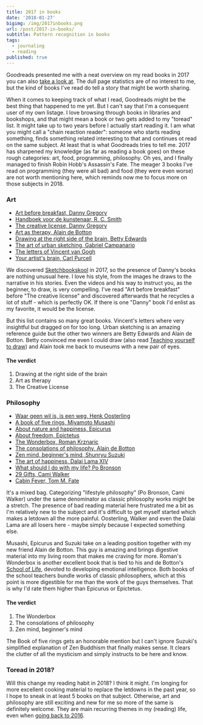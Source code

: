 ```yaml
---
title: 2017 in books
date: '2018-01-27'
bigimg: /img/2017inbooks.png
url: /post/2017-in-books/
subtitle: Pattern recognition in books
tags:
  - journaling
  - reading
published: true
---
```


Goodreads presented me with a neat overview on my read books in 2017 you can also [take a look at](https://www.goodreads.com/user/year_in_books/2017/5451893). The dull page statistics are of no interest to me, but the kind of books I've read do tell a story that might be worth sharing. 

When it comes to keeping track of what I read, Goodreads might be the best thing that happened to me yet. But I can't say that I'm a consequent user of my own listage. I love browsing through books in libraries and bookshops, and that might mean a book or two gets added to my "toread" list. It might take up to two years before I actually start reading it. I am what you might call a "chain reaction reader": someone who starts reading something, finds something related interesting to that and continues ot read on the same subject. At least that is what Goodreads tries to tell me. 
2017 has sharpened my knowledge (as far as reading a book goes) on these rough categories: art, food, programming, philosophy. Oh yes, and I finally managed to finish Robin Hobb's Assassin's Fate. The meager 3 books I've read on programming (they were all bad) and food (they were even worse) are not worth mentioning here, which reminds now me to focus more on those subjects in 2018. 

### Art

- [Art before breakfast, Danny Gregory](https://www.goodreads.com/book/show/22553690-art-before-breakfast)
- [Handboek voor de kunstenaar, R. C. Smith](https://www.goodreads.com/book/show/13450136-handboek-voor-de-kunstenaar)
- [The creative license, Danny Gregory](https://www.goodreads.com/book/show/40168.The_Creative_License)
- [Art as therapy, Alain de Botton](https://www.goodreads.com/book/show/17899481-art-as-therapy)
- [Drawing at the right side of the brain, Betty Edwards](https://www.goodreads.com/book/show/627206.The_New_Drawing_on_the_Right_Side_of_the_Brain)
- [The art of urban sketching, Gabriel Campanario](https://www.goodreads.com/book/show/12635188-the-art-of-urban-sketching)
- [The letters of Vincent van Gogh](https://www.goodreads.com/book/show/395233.The_Letters_of_Vincent_van_Gogh)
- [Your artist's brain, Carl Purcell](https://www.goodreads.com/book/show/7849839-your-artist-s-brain)

We discovered [Sketchbookskool](http://sketchbookskool.com/) in 2017, so the presence of Danny's books are nothing unusual here. I love his style, from the images he draws to the narrative in his stories. Even the videos and his way to instruct you, as the beginner, to draw, is very compelling. I've read "Art before breakfast" before "The creative license" and discovered afterwards that he recycles a lot of stuff - which is perfectly OK. If there is one "Danny" book I'd enlist as my favorite, it would be the license. 

But this list contains so many great books. Vincent's letters where very insightful but dragged on for too long. Urban sketching is an amazing reference guide but the other two winners are Betty Edwards and Alain de Botton. Betty convinced me even I could draw (also read [Teaching yourself to draw](/post/teaching-yourself-to-draw/)) and Alain took me back to museums with a new pair of eyes. 

#### The verdict

1. Drawing at the right side of the brain
2. Art as therapy
3. The Creative License

###  Philosophy

- [Waar geen wil is, is een weg, Henk Oosterling](https://www.goodreads.com/book/show/33403207-waar-geen-wil-is-is-een-weg)
- [A book of five rings, Miyamoto Musashi](https://www.goodreads.com/book/show/867247.A_Book_of_Five_Rings)
- [About nature and happiness, Epicurus](https://www.goodreads.com/book/show/13086701-over-de-natuur-en-het-geluk)
- [About freedom, Epictetus](https://www.goodreads.com/book/show/22605205-over-vrijheid)
- [The Wonderbox, Roman Krznaric](https://www.goodreads.com/book/show/13380059-the-wonderbox)
- [The consolations of philosophy, Alain de Botton](https://www.goodreads.com/book/show/23419.The_Consolations_of_Philosophy)
- [Zen mind, beginner's mind, Shunryu Suzuki](https://www.goodreads.com/book/show/402843.Zen_Mind_Beginner_s_Mind)
- [The art of happiness, Dalai Lama XIV](https://www.goodreads.com/book/show/38210.The_Art_of_Happiness)
- [What should I do with my life? Po Bronson](https://www.goodreads.com/book/show/163365.What_Should_I_Do_with_My_Life_)
- [29 Gifts, Cami Walker](https://www.goodreads.com/book/show/6584140-29-gifts)
- [Cabin Fever, Tom M. Fate](https://www.goodreads.com/book/show/10293969-cabin-fever)

It's a mixed bag. Categorizing "lifestyle philosophy" (Po Bronson, Cami Walker) under the same denominator as classic philosophy works might be a stretch. The presence of bad reading material here frustrated me a bit as I'm relatively new to the subject and it's difficult to get myself started which makes a letdown all the more painful. Oosterling, Walker and even the Dalai Lama are all losers here - maybe simply because I expected something else. 

Musashi, Epicurus and Suzuki take on a leading position together with my new friend Alain de Botton. This guy is amazing and brings digestive material into my living room that makes me craving for more. Roman's Wonderbox is another excellent book that is tied to his and de Botton's [School of Life](https://www.theschooloflife.com/), devoted to developing emotional intelligence. Both books of the school teachers bundle works of classic philosophers, which at this point is more digestible for me than the work of the guys themselves. That is why I'd rate them higher than Epicurus or Epictetus.

#### The verdict

1. The Wonderbox
2. The consolations of philosophy
3. Zen mind, beginner's mind

The Book of five rings gets an honorable mention but I can't ignore Suzuki's simplified explanation of Zen Buddhism that finally makes sense. It clears the clutter of all the mysticism and simply instructs to be here and know. 

### Toread in 2018?

Will this change my reading habit in 2018? I think it might. I'm longing for more excellent cooking material to replace the letdowns in the past year, so I hope to sneak in at least 5 books on that subject. Otherwise, art and philosophy are still exciting and new for me so more of the same is definitely welcome. They are main recurring themes in my (reading) life, even when [going back to 2016](https://www.goodreads.com/user/year_in_books/2016/5451893). 